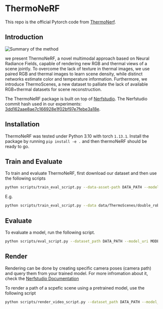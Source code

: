 # ThermoNeRF

This repo is the official Pytorch code from [ThermoNerf]().

## Introduction

![Summary of the method](https://github.com/SchindlerEPFL/thermo-nerf/tree/main/images/summary.png)

we present ThermoNeRF, a novel multimodal approach based on Neural Radiance Fields, capable of rendering new RGB and thermal views of a scene jointly.
To overcome the lack of texture in thermal images, we use paired RGB and thermal images to learn scene density, while distinct networks estimate color and temperature information.
Furthermore, we introduce ThermoScenes, a new dataset to palliate the lack of available RGB+thermal datasets for scene reconstruction.

The ThermoNeRF package is built on top of [Nerfstudio](https://github.com/nerfstudio-project/nerfstudio).
The Nerfstudio commit hash used in our experiments: [3dd162aae8ae7c166928e1f02bf97e7febe3a18e](https://github.com/nerfstudio-project/nerfstudio/tree/3dd162aae8ae7c166928e1f02bf97e7febe3a18e).

## Installation

ThermoNeRF was tested under Python 3.10 with torch `1.13.1`.
Install the package by running `pip install -e .` and then thermoNeRF should be ready to go.

## Train and Evaluate

To train and evaluate ThermoNeRF, first download our dataset and then use the following scripts

```bash
python scripts/train_eval_script.py --data-asset-path DATA_PATH --model-type thermal-nerf --max-num-iterations ITERATIONS
```

E.g.

```bash
python scripts/train_eval_script.py --data data/ThermoScenes/double_robot/ --model_type thermal-nerf --max_num_iterations 1000
```

## Evaluate

To evaluate a model, run the following script.

```bash
python scripts/eval_script.py --dataset_path DATA_PATH --model_uri MODEL_PATH --output_folder RESULTS_PATH
```

## Render

Rendering can be done by creating specific camera poses (camera path) and query them from your trained model.
For more infromation about it, check the [Nerfstudio Documentation](https://docs.nerf.studio/quickstart/viewer_quickstart.html)

To render a path of a scpefic scene using a pretrained model, use the following script

```bash
python scripts/render_video_script.py --dataset_path DATA_PATH --model_uri MODEL_PATH --camera_path_filename CAMERA_PATH_JSON --output_dir RENDER_RESULTS_PATH
```
